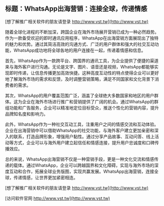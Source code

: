 ## **标题：WhatsApp出海营销：连接全球，传递情感**

[想了解推广相关软件的朋友请登录 http://www.vst.tw](http://www.vst.tw)

随着全球化进程的不断加深，跨国企业在海外市场展开营销已成为一种必然趋势。作为一款备受欢迎的即时通讯应用程序，WhatsApp在出海营销方面展现出了独特的魅力和优势。通过其简洁高效的沟通方式、广泛的用户群体和强大的社交互动功能，WhatsApp成功地将全球各地的用户连接在一起，传递着情感和信息。

首先，WhatsApp作为一款跨平台、跨国界的通讯工具，为企业提供了便捷的渠道来与海外客户进行沟通。无论是文字、图片、语音还是视频，WhatsApp都能够实现即时传递，让信息传播更加高效快捷。这种高度互动性的特点使得企业可以更好地了解海外市场的需求和反馈，及时调整营销策略，满足不同国家和文化背景下消费者的需求。

其次，WhatsApp的用户覆盖范围广泛，涵盖了全球绝大多数国家和地区的用户群体。这为企业在海外市场进行推广和营销提供了广阔的机会。通过WhatsApp的群组功能和广告服务，企业可以精准地定位目标受众，推送个性化的营销内容，提升品牌知名度和影响力。

此外，WhatsApp作为一种社交互动工具，注重用户之间的情感交流和互动体验。企业在出海营销中可以借助WhatsApp的社交功能，与海外客户建立更加亲密和深入的联系，打造品牌形象，增强用户黏性。通过分享产品故事、互动问答、线上活动等方式，企业可以与海外用户建立起信任和情感连接，提升用户忠诚度和口碑传播效应。

总的来说，WhatsApp出海营销不仅是一种营销手段，更是一种文化交流和情感传递的载体。通过WhatsApp，企业可以跨越国界和文化障碍，实现与海外市场的深度互动和合作，拓展全球业务版图，实现共赢发展。WhatsApp出海营销，连接全球，传递情感，让世界更加紧密相连。

[想了解推广相关软件的朋友请登录 http://www.vst.tw](http://www.vst.tw)


[访问软件官网 http://www.vst.tw](http://www.vst.tw)
